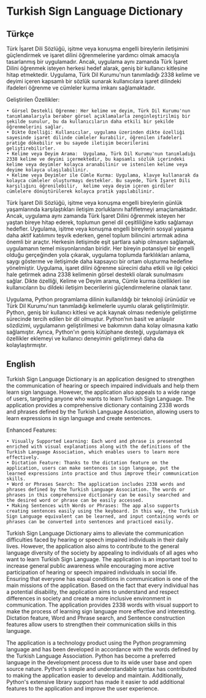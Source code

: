 #
# Turkish Sign Language Dictionary

##
## Türkçe
Türk İşaret Dili Sözlüğü, işitme veya konuşma engelli bireylerin iletişimini güçlendirmek ve işaret dilini öğrenmelerine yardımcı olmak amacıyla tasarlanmış bir uygulamadır. Ancak, uygulama aynı zamanda Türk İşaret Dilini öğrenmek isteyen herkesi hedef alarak, geniş bir kullanıcı kitlesine hitap etmektedir. Uygulama, Türk Dil Kurumu'nun tanımladığı 2338 kelime ve deyimi içeren kapsamlı bir sözlük sunarak kullanıcılara işaret dilindeki ifadeleri öğrenme ve cümleler kurma imkanı sağlamaktadır. 

Geliştirilen Özellikler:

    • Görsel Destekli Öğrenme: Her kelime ve deyim, Türk Dil Kurumu'nun tanımlamalarıyla beraber görsel açıklamalarla zenginleştirilmiş bir şekilde sunulur, bu da kullanıcıların daha etkili bir şekilde öğrenmelerini sağlar.
    • Dikte Özelliği: Kullanıcılar, uygulama üzerinden dikte özelliği sayesinde işaret dilinde cümleler kurabilir, öğrenilen ifadeleri pratiğe dökebilir ve bu sayede iletişim becerilerini geliştirebilirler.
    • Kelime veya Deyim Arama:  Uygulama, Türk Dil Kurumu'nun tanımladığı 2338 kelime ve deyimi içermektedir, bu kapsamlı sözlük içerindeki kelime veya deyimler kolayca aranabilinir ve istenilen kelime veya deyime kolayca ulaşılabilinir.
    • Kelime veya Deyimler ile Cümle Kurma: Uygulama, klavye kullanarak da kolayca cümleler oluşturmayı destekler. Bu sayede, Türk İşaret Dili karşılığını öğrenilebilir,  kelime veya deyim içeren girdiler cümlelere dönüştürülerek kolayca pratik yapılabilinir.

Türk İşaret Dili Sözlüğü, işitme veya konuşma engelli bireylerin günlük yaşamlarında karşılaştıkları iletişim zorluklarını hafifletmeyi amaçlamaktadır. Ancak, uygulama aynı zamanda Türk İşaret Dilini öğrenmek isteyen her yaştan bireye hitap ederek, toplumun genel dil çeşitliliğine katkı sağlamayı hedefler. Uygulama, işitme veya konuşma engelli bireylerin sosyal yaşama daha aktif katılımını teşvik ederken, genel toplum bilincini artırmak adına önemli bir araçtır. Herkesin iletişimde eşit şartlara sahip olmasını sağlamak, uygulamanın temel misyonlarından biridir.
Her bireyin potansiyel bir engelli olduğu gerçeğinden yola çıkarak, uygulama toplumda farklılıkları anlama, saygı gösterme ve iletişimde daha kapsayıcı bir ortam oluşturma hedefine yönelmiştir. Uygulama, işaret dilini öğrenme sürecini daha etkili ve ilgi çekici hale getirmek adına 2338 kelimenin görsel destekli olarak sunulmasını sağlar. Dikte özelliği, Kelime ve Deyim arama, Cümle kurma özellikleri ise kullanıcıların bu dildeki iletişim becerilerini güçlendirmelerine olanak tanır.

Uygulama, Python programlama dilinin kullanıldığı bir teknoloji ürünüdür ve Türk Dil Kurumu'nun tanımladığı kelimelerle uyumlu olarak geliştirilmiştir. Python, geniş bir kullanıcı kitlesi ve açık kaynak olması nedeniyle geliştirme sürecinde tercih edilen bir dil olmuştur. Python’nın basit ve anlaşılır sözdizimi, uygulamanın geliştirilmesi ve bakımının daha kolay olmasına katkı sağlamıştır. Ayrıca, Python'ın geniş kütüphane desteği, uygulamaya ek özellikler eklemeyi ve kullanıcı deneyimini geliştirmeyi daha da kolaylaştırmıştır.

##
## English
Turkish Sign Language Dictionary is an application designed to strengthen the communication of hearing or speech impaired individuals and help them learn sign language. However, the application also appeals to a wide range of users, targeting anyone who wants to learn Turkish Sign Language. The application provides a comprehensive dictionary containing 2338 words and phrases defined by the Turkish Language Association, allowing users to learn expressions in sign language and create sentences. 

Enhanced Features:

    • Visually Supported Learning: Each word and phrase is presented enriched with visual explanations along with the definitions of the Turkish Language Association, which enables users to learn more effectively.
    • Dictation Feature: Thanks to the dictation feature on the application, users can make sentences in sign language, put the learned expressions into practice and thus improve their communication skills.
    • Word or Phrases Search: The application includes 2338 words and phrases defined by the Turkish Language Association. The words or phrases in this comprehensive dictionary can be easily searched and the desired word or phrase can be easily accessed.
    • Making Sentences with Words or Phrases: The app also supports creating sentences easily using the keyboard. In this way, the Turkish Sign Language equivalent can be learned, and input containing words or phrases can be converted into sentences and practiced easily.

Turkish Sign Language Dictionary aims to alleviate the communication difficulties faced by hearing or speech impaired individuals in their daily lives. However, the application also aims to contribute to the general language diversity of the society by appealing to individuals of all ages who want to learn Turkish Sign Language. The application is an important tool to increase general public awareness while encouraging more active participation of hearing or speech impaired individuals in social life. Ensuring that everyone has equal conditions in communication is one of the main missions of the application.
Based on the fact that every individual has a potential disability, the application aims to understand and respect differences in society and create a more inclusive environment in communication. The application provides 2338 words with visual support to make the process of learning sign language more effective and interesting. Dictation feature, Word and Phrase search, and Sentence construction features allow users to strengthen their communication skills in this language.

The application is a technology product using the Python programming language and has been developed in accordance with the words defined by the Turkish Language Association. Python has become a preferred language in the development process due to its wide user base and open source nature. Python's simple and understandable syntax has contributed to making the application easier to develop and maintain. Additionally, Python's extensive library support has made it easier to add additional features to the application and improve the user experience.
